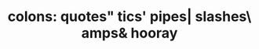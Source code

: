 ---
layout: manifest
title: 'colons: quotes" tics'' pipes| slashes\ amps& hooray'
manifest_name: colons-quotes-tics-pipes-slashes-amps-hooray

---